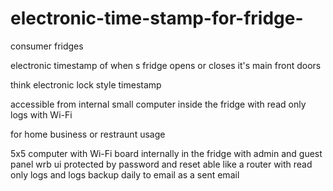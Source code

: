 # electronic-time-stamp-for-fridge-
consumer fridges 

electronic timestamp of when s fridge opens or closes it's main front doors

think electronic lock style timestamp 

accessible from internal small computer inside the fridge with read only logs with Wi-Fi 


for home business or restraunt usage 

5x5 computer with Wi-Fi board internally in the fridge with admin and guest panel wrb ui protected by password and reset able like a router with read only logs and logs backup daily to email as a sent email 


